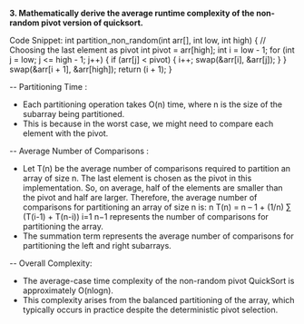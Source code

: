 **3. Mathematically derive the average runtime complexity of the non-random pivot version of quicksort.**

Code Snippet:
int partition_non_random(int arr[], int low, int high) {
// Choosing the last element as pivot
    int pivot = arr[high]; 
    int i = low - 1;
    for (int j = low; j <= high - 1; j++) {
        if (arr[j] < pivot) {
            i++;
            swap(&arr[i], &arr[j]);	
        }
    }
    swap(&arr[i + 1], &arr[high]);
    return (i + 1);
}

-- Partitioning Time :

- Each partitioning operation takes O(n) time, where n is the size of the subarray being partitioned.
- This is because in the worst case, we might need to compare each element with the pivot.

-- Average Number of Comparisons :

- Let T(n) be the average number of comparisons required to partition an array of size n.
The last element is chosen as the pivot in this implementation. So, on average, half of the elements are smaller than the pivot and half are larger.
Therefore, the average number of comparisons for partitioning an array of size n is:
                     n
T(n) = n – 1 + (1/n) ∑ (T(i-1) + T(n-i))
                    i=1
n−1 represents the number of comparisons for partitioning the array.
- The summation term represents the average number of comparisons for partitioning the left and right subarrays.

 -- Overall Complexity:

- The average-case time complexity of the non-random pivot QuickSort is approximately O(nlogn).
- This complexity arises from the balanced partitioning of the array, which typically occurs in practice despite the deterministic pivot selection.


